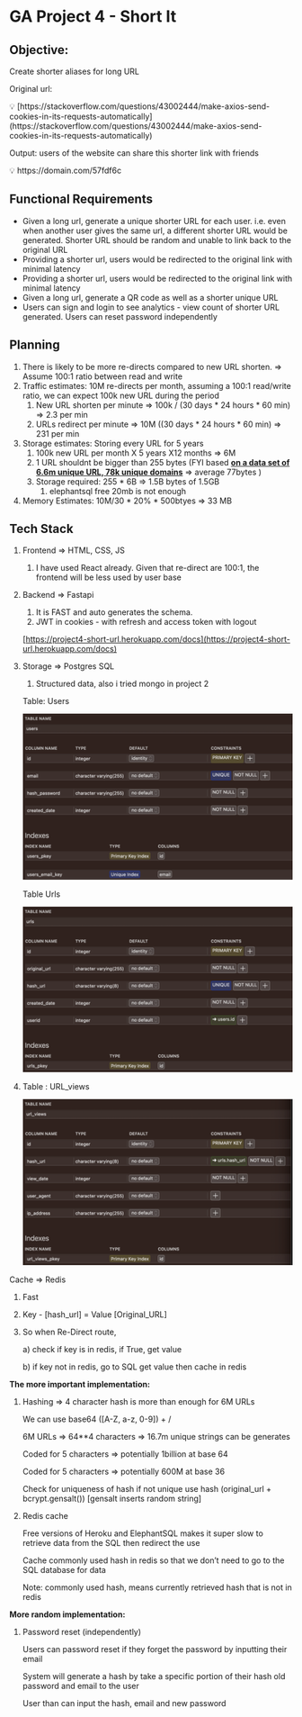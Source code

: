 # GA Project 4 - Short It

## Objective:

Create shorter aliases for long URL

Original url:

<aside>
💡 [https://stackoverflow.com/questions/43002444/make-axios-send-cookies-in-its-requests-automatically](https://stackoverflow.com/questions/43002444/make-axios-send-cookies-in-its-requests-automatically)

</aside>

Output: users of the website can share this shorter link with friends

<aside>
💡 https://domain.com/57fdf6c

</aside>

## Functional Requirements

- Given a long url, generate a unique shorter URL for each user. i.e. even when another user gives the same url, a different shorter URL would be generated. Shorter URL should be random and unable to link back to the original URL
- Providing a shorter url, users would be redirected to the original link with minimal latency
- Providing a shorter url, users would be redirected to the original link with minimal latency
- Given a long url, generate a QR code as well as a shorter unique URL
- Users can sign and login to see analytics - view count of shorter URL generated. Users can reset password independently

## Planning

1. There is likely to be more re-directs compared to new URL shorten. ⇒ Assume 100:1 ratio between read and write 
2. Traffic estimates: 10M re-directs per month, assuming a 100:1 read/write ratio, we can expect 100k new URL during the period 
    1. New URL shorten per minute ⇒ 100k / (30 days * 24 hours * 60 min) ⇒ 2.3 per min
    2. URLs redirect per minute ⇒ 10M ((30 days * 24 hours * 60 min) ⇒ 231 per min
3. Storage estimates: Storing every URL for 5 years 
    1. 100k new URL per month X 5 years X12 months ⇒ 6M 
    2. 1 URL shouldnt be bigger than 255 bytes (FYI based **[on a data set of 6.6m unique URL, 78k unique domains](http://www.supermind.org/blog/740/average-length-of-a-url-part-2)** ⇒ average 77bytes )
    3. Storage required:  255 * 6B ⇒ 1.5B bytes of 1.5GB 
        1. elephantsql free 20mb is not enough 
4. Memory Estimates: 10M/30 * 20% * 500btyes ⇒ 33 MB

## Tech Stack

1. Frontend ⇒ HTML, CSS, JS
    1. I have used React already. Given that re-direct are 100:1, the frontend will be less used by user base
2. Backend ⇒ Fastapi 
    1. It is FAST and auto generates the schema. 
    2. JWT in cookies - with refresh and access token with logout 
    
    [https://project4-short-url.herokuapp.com/docs](https://project4-short-url.herokuapp.com/docs)
    
3. Storage ⇒ Postgres SQL 
    1. Structured data, also i tried mongo in project 2 
    
    Table: Users
    
    ![Untitled](GA%20Project%204%20-%20Short%20It/Untitled.png)
    
    Table Urls
    
    ![Untitled](GA%20Project%204%20-%20Short%20It/Untitled%201.png)
    
4. Table : URL_views
    
    ![Untitled](GA%20Project%204%20-%20Short%20It/Untitled%202.png)
    

Cache ⇒ Redis

1. Fast 
2. Key - [hash_url] = Value [Original_URL] 
3. So when Re-Direct route, 
    
    a) check if key is in redis, if True, get value 
    
    b) if key not in redis, go to SQL get value then cache in redis 
    

**The more important implementation:**

1. Hashing ⇒ 4 character hash is more than enough for 6M URLs
    
    We can use base64 ([A-Z, a-z, 0-9]) + / 
    
    6M URLs ⇒ 64**4 characters ⇒ 16.7m unique strings can be generates
    
    Coded for 5 characters ⇒ potentially 1billion at base 64
    
    Coded for 5 characters ⇒ potentially 600M at base 36
    
    Check for uniqueness of hash if not unique use hash (original_url + bcrypt.gensalt()) [gensalt inserts random string] 
    
2. Redis cache
    
    Free versions of Heroku and ElephantSQL makes it super slow to retrieve data from the SQL then redirect the use
    
    Cache commonly used hash in redis so that we don’t need to go to the SQL database for data
    
    Note: commonly used hash, means currently retrieved hash that is not in redis 
    

**More random implementation:**

1. Password reset (independently)
    
    Users can password reset if they forget the password by inputting their email
    
    System will generate a hash by take a specific portion of their hash old password and email to the user
    
    User than can input the hash, email and new password